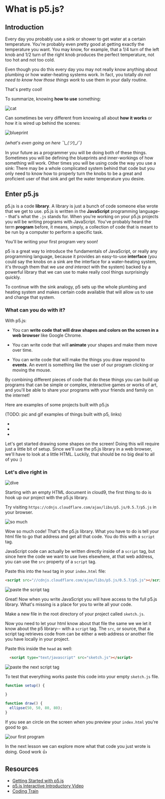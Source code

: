 # What is p5.js?

## Introduction

Every day you probably use a sink or shower to get water at a certain temperature.
You're probably even pretty good at getting exactly the temperature you want. You may know,
for example, that a 1/4 turn of the left knob and 1/2 turn of the right knob produces the perfect
temperature, not too hot and not too cold.

Even though you do this every day you may not really know anything about plumbing or
how water-heating systems work. In fact, you totally *do not need to know how those things work*
to use them in your daily routine.

That's pretty cool!

To summarize, knowing **how to use** something:

![cat](https://media.giphy.com/media/Kxn4mW5joHAqs/giphy.gif)

Can sometimes be very different from knowing all about **how it works** or
how it is wired up behind the scenes:

![blueprint](/resources/sink.png)

*(what's even going on here ¯\\\_(ツ)_/¯)*

In your future as a programmer you will be doing both of these things. Sometimes
you will be defining the blueprints and inner-workings of how something will work.
Other times you will be using code the way you use a sink: There may be a whole
complicated system behind that code but you only need to know how to properly
turn the knobs to be a great and proficient user of that sink and get the water
temperature you desire.

## Enter p5.js

p5.js is a code **library**. A library is just a bunch of code someone else
wrote that we get to use. p5.js is written in the **JavaScript** programming language-- that's what
the `.js` stands for. When you're working on your p5.js projects you will be writing
programs with JavaScript. You've probably heard the term **program** before,
it means, simply, a collection of code that is meant to be run by a computer to perform
a specific task.

You'll be writing your first program very soon!


p5 is a great way to introduce the fundamentals of JavaScript, or
really any programming language, because it provides an easy-to-use **interface**
(you could say the knobs on a sink are the interface for a water-heating system, it's through them
that we *use and interact* with the system) backed by a powerful library that we can
use to make really cool things surprisingly quickly.

To continue with the sink analogy,
p5 sets up the whole plumbing and heating system and makes certain code available that will
allow us to use and change that system.

### What can you do with it?

With p5.js:

- You can **write code that will draw shapes and colors on the screen in a web browser**
like Google Chrome.

- You can write code that will **animate** your shapes and make them move over time.

- You can write code that will make the things you draw respond to **events**. An event is something like the user of our program clicking or moving the mouse.

By combining different pieces of code that do these things you can build up programs that can be simple or complex, interactive games or works of art, and you'll be able to share your programs with your friends and family
on the internet!


Here are examples of some projects built with p5.js

(TODO: pic and gif examples of things built with p5, links)

-

-

-

Let's get started drawing some shapes on the screen! Doing this will require just
a little bit of setup. Since we'll use the p5.js library in a web browser, we'll have to
look at a little HTML. Luckily, that should be no big deal to all of you :)

### Let's dive right in
![dive](https://media.giphy.com/media/m1HVrsf3wn25q/giphy.gif)

Starting with an empty HTML document in cloud9, the first thing to do is
hook up our project with the p5.js library.

Try visiting `https://cdnjs.cloudflare.com/ajax/libs/p5.js/0.5.7/p5.js` in your browser.

![so much](http://g.recordit.co/oWEqwenO8b.gif)

Wow so much code! That's the p5.js library. What you have to do is tell your html file to
go that address and get all that code. You do this with a `script` tag.

JavaScript code can actually be written directly inside of a `script` tag, but since here
the code we want to use lives elsewhere, at that web address, you can use the `src` property of a `script` tag.

Paste this into the `head` tag in your `index.html` file:

```html
<script src="//cdnjs.cloudflare.com/ajax/libs/p5.js/0.5.7/p5.js"></script>
```

![paste the script tag](http://recordit.co/98KmEldioi.gif)

Great! Now when you write JavaScript you will have access to the full p5.js library. What's missing
is a place for you to write all your code.

Make a new file in the root directory of your project called `sketch.js`.

Now you need to let your html know about that file the same we we let it know about
the p5 library-- with a `script` tag. The `src`, or source, that a script tag
retrieves code from can be either a web address or another file you have locally in your project.

Paste this inside the `head` as well:

```html
  <script type="text/javascript" src="sketch.js"></script>
```
![paste the next script tag](http://g.recordit.co/MQVV1QiSE5.gif)

To test that everything works paste this code into your empty `sketch.js` file.

```javascript
function setup() {

}

function draw() {
  ellipse(50, 50, 80, 80);
}
```

If you see an circle on the screen when you preview your `index.html` you're good to go.

![our first program](http://g.recordit.co/v8dvz1uMD8.gif)

In the next lesson we can explore more what that code you just wrote is doing. Good work 👍

## Resources

- [Getting Started with p5.js](https://p5js.org/get-started/)
- [p5.js Interactive Introductory Video](http://hello.p5js.org/)
- [Coding Train](https://www.youtube.com/playlist?list=PLRqwX-V7Uu6Zy51Q-x9tMWIv9cueOFTFA)
